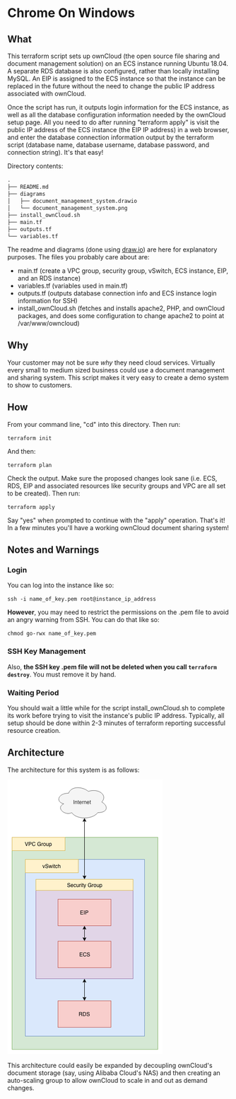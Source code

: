 # Chrome On Windows

## What

This terraform script sets up ownCloud (the open source file sharing and document management solution) on an ECS instance running Ubuntu 18.04. A separate RDS database is also configured, rather than locally installing MySQL. An EIP is assigned to the ECS instance so that the instance can be replaced in the future without the need to change the public IP address associated with ownCloud.

Once the script has run, it outputs login information for the ECS instance, as well as all the database configuration information needed by the ownCloud setup page. All you need to do after running "terraform apply" is visit the public IP address of the ECS instance (the EIP IP address) in a web browser, and enter the database connection information output by the terraform script (database name, database username, database password, and connection string). It's that easy!

Directory contents:

```
.
├── README.md
├── diagrams
│   ├── document_management_system.drawio
│   └── document_management_system.png
├── install_ownCloud.sh
├── main.tf
├── outputs.tf
└── variables.tf
```

The readme and diagrams (done using [draw.io](https://about.draw.io/)) are here for explanatory purposes. The files you probably care about are:

- main.tf (create a VPC group, security group, vSwitch, ECS instance, EIP, and an RDS instance)
- variables.tf (variables used in main.tf)
- outputs.tf (outputs database connection info and ECS instance login information for SSH)
- install_ownCloud.sh (fetches and installs apache2, PHP, and ownCloud packages, and does some configuration to change apache2 to point at /var/www/owncloud)

## Why

Your customer may not be sure *why* they need cloud services. Virtually every small to medium sized business could use a document management and sharing system. This script makes it very easy to create a demo system to show to customers.

## How

From your command line, "cd" into this directory. Then run:

```
terraform init
```

And then:

```
terraform plan
```

Check the output. Make sure the proposed changes look sane (i.e. ECS, RDS, EIP and associated resources like security groups and VPC are all set to be created). Then run:

```
terraform apply
```

Say "yes" when prompted to continue with the "apply" operation. That's it! In a few minutes you'll have a working ownCloud document sharing system!

## Notes and Warnings

### Login

You can log into the instance like so:

```
ssh -i name_of_key.pem root@instance_ip_address
```

**However**, you may need to restrict the permissions on the .pem file to avoid an angry warning from SSH. You can do that like so:

```
chmod go-rwx name_of_key.pem
```

### SSH Key Management

Also, **the SSH key .pem file will not be deleted when you call `terraform destroy`**. You must remove it by hand.

### Waiting Period

You should wait a little while for the script install_ownCloud.sh to complete its work before trying to visit the instance's public IP address. Typically, all setup should be done within 2-3 minutes of terraform reporting successful resource creation.

## Architecture

The architecture for this system is as follows:

![Simple ownCloud Document Management System](diagrams/document_management_system.png)

This architecture could easily be expanded by decoupling ownCloud's document storage (say, using Alibaba Cloud's NAS) and then creating an auto-scaling group to allow ownCloud to scale in and out as demand changes.
